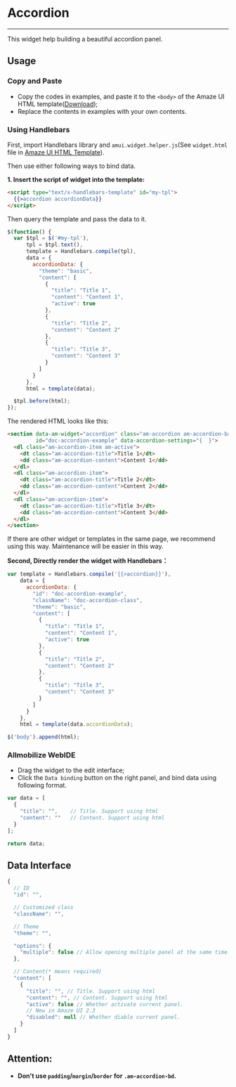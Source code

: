 # Accordion
---

This widget help building a beautiful accordion panel.

## Usage

### Copy and Paste

- Copy the codes in examples, and paste it to the `<body>` of the Amaze UI HTML template([Download](/getting-started));
- Replace the contents in examples with your own contents.

### Using Handlebars

First, import Handlebars library and `amui.widget.helper.js`(See `widget.html` file in [Amaze UI HTML Template](/getting-started)).

Then use either following ways to bind data.

__1. Insert the script of widget into the template:__

```html
<script type="text/x-handlebars-template" id="my-tpl">
  {{>accordion accordionData}}
</script>
```

Then query the template and pass the data to it.

```javascript
$(function() {
  var $tpl = $('#my-tpl'),
      tpl = $tpl.text(),
      template = Handlebars.compile(tpl),
      data = {
        accordionData: {
          "theme": "basic",
          "content": [
            {
              "title": "Title 1",
              "content": "Content 1",
              "active": true
            },
            {
              "title": "Title 2",
              "content": "Content 2"
            },
            {
              "title": "Title 3",
              "content": "Content 3"
            }
          ]
        }
      },
      html = template(data);

  $tpl.before(html);
});
```

The rendered HTML looks like this:

```html
<section data-am-widget="accordion" class="am-accordion am-accordion-basic doc-accordion-class"
         id="doc-accordion-example" data-accordion-settings="{  }">
  <dl class="am-accordion-item am-active">
    <dt class="am-accordion-title">Title 1</dt>
    <dd class="am-accordion-content">Content 1</dd>
  </dl>
  <dl class="am-accordion-item">
    <dt class="am-accordion-title">Title 2</dt>
    <dd class="am-accordion-content">Content 2</dd>
  </dl>
  <dl class="am-accordion-item">
    <dt class="am-accordion-title">Title 3</dt>
    <dd class="am-accordion-content">Content 3</dd>
  </dl>
</section>
```

If there are other widget or templates in the same page, we recommend using this way. Maintenance will be easier in this way.

__Second, Directly render the widget with Handlebars：__

```javascript
var template = Handlebars.compile('{{>accordion}}'),
    data = {
      accordionData: {
        "id": "doc-accordion-example",
        "className": "doc-accordion-class",
        "theme": "basic",
        "content": [
          {
            "title": "Title 1",
            "content": "Content 1",
            "active": true
          },
          {
            "title": "Title 2",
            "content": "Content 2"
          },
          {
            "title": "Title 3",
            "content": "Content 3"
          }
        ]
      }
    },
    html = template(data.accordionData);

$('body').append(html);
```

### Allmobilize WebIDE

- Drag the widget to the edit interface;
- Click the `Data binding` button on the right panel, and bind data using following format.

```javascript
var data = [
  {
    "title": "",    // Title. Support using html
    "content": ""   // Content. Support using html
  }
];

return data;
```

## Data Interface

```javascript
{
  // ID
  "id": "",

  // Customized class
  "className": "",

  // Theme
  "theme": "",

  "options": {
    "multiple": false // Allow opening multiple panel at the same time. Default value is FALSE.
  },

  // Content(* means required)
  "content": [
    {
      "title": "", // Title. Support using html
      "content": "", // Content. Support using html
      "active": false // Whether activate current panel.
      // New in Amaze UI 2.3
      "disabled": null // Whether diable current panel.
    }
  ]
}
```

## Attention:

- **Don't use `padding`/`margin`/`border` for `.am-accordion-bd`.**
